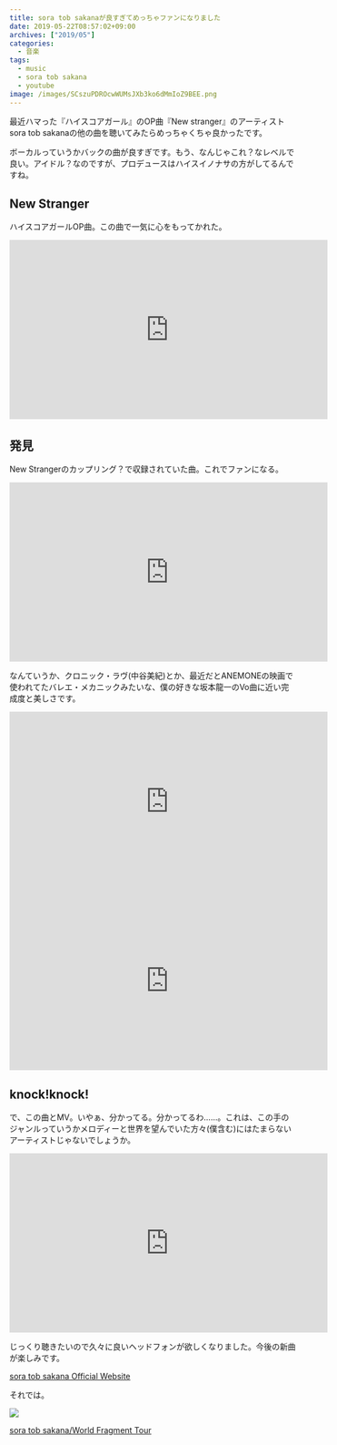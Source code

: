 ```yaml
---
title: sora tob sakanaが良すぎてめっちゃファンになりました
date: 2019-05-22T08:57:02+09:00
archives: ["2019/05"]
categories:
  - 音楽
tags:
  - music
  - sora tob sakana
  - youtube
image: /images/SCszuPDROcwWUMsJXb3ko6dMmIoZ9BEE.png
---
```

最近ハマった『ハイスコアガール』のOP曲『New stranger』のアーティストsora tob sakanaの他の曲を聴いてみたらめっちゃくちゃ良かったです。

<!--more-->

ボーカルっていうかバックの曲が良すぎです。もう、なんじゃこれ？なレベルで良い。アイドル？なのですが、プロデュースはハイスイノナサの方がしてるんですね。

## New Stranger

ハイスコアガールOP曲。この曲で一気に心をもってかれた。

<iframe width="560" height="315" src="https://www.youtube.com/embed/Tbu_7WtAjU8" frameborder="0" allow="accelerometer; autoplay; encrypted-media; gyroscope; picture-in-picture" allowfullscreen></iframe>

## 発見

New Strangerのカップリング？で収録されていた曲。これでファンになる。

<iframe width="560" height="315" src="https://www.youtube.com/embed/cI90_oRPEPM" frameborder="0" allow="accelerometer; autoplay; encrypted-media; gyroscope; picture-in-picture" allowfullscreen></iframe>

なんていうか、クロニック・ラヴ(中谷美紀)とか、最近だとANEMONEの映画で使われてたバレエ・メカニックみたいな、僕の好きな坂本龍一のVo曲に近い完成度と美しさです。

<iframe width="560" height="315" src="https://www.youtube.com/embed/FQRy3NKN4i8" frameborder="0" allow="accelerometer; autoplay; encrypted-media; gyroscope; picture-in-picture" allowfullscreen></iframe>

<iframe width="560" height="315" src="https://www.youtube.com/embed/IX-usZFwxhc" frameborder="0" allow="accelerometer; autoplay; encrypted-media; gyroscope; picture-in-picture" allowfullscreen></iframe>

## knock!knock!

で、この曲とMV。いやぁ、分かってる。分かってるわ……。これは、この手のジャンルっていうかメロディーと世界を望んでいた方々(僕含む)にはたまらないアーティストじゃないでしょうか。

<iframe width="560" height="315" src="https://www.youtube.com/embed/MyikIWSAEE4" frameborder="0" allow="accelerometer; autoplay; encrypted-media; gyroscope; picture-in-picture" allowfullscreen></iframe>

じっくり聴きたいので久々に良いヘッドフォンが欲しくなりました。今後の新曲が楽しみです。

[sora tob sakana Official Website](https://soratobsakana.tokyo/)

それでは。

<div class="amazfy">
<a href="https://www.amazon.co.jp/dp/B07L8XCBHV?tag=t4traw-22">
<img src="https://ws-fe.amazon-adsystem.com/widgets/q?_encoding=UTF8&ASIN=B07L8XCBHV&Format=_SL250_&ID=AsinImage&MarketPlace=JP&ServiceVersion=20070822&WS=1&tag=t4traw-22&language=ja_JP">
<p>sora tob sakana/World Fragment Tour</p>
</a>
</div>
